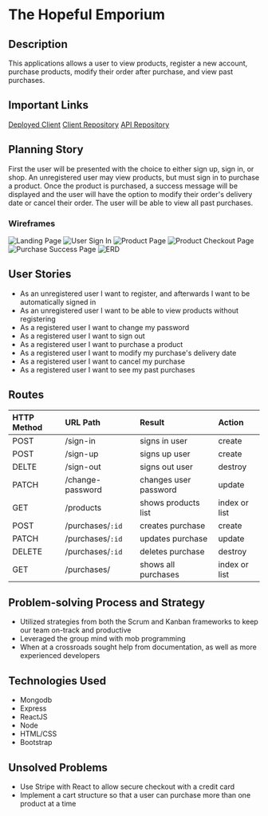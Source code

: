 
# The Hopeful Emporium

## Description

  This applications allows a user to view products, register a new account, purchase products, modify their order after purchase, and view past purchases.

## Important Links
  [Deployed Client](the-hopeful-coders.github.io/hopeful-emporium-client/)
  [Client Repository](github.com/The-Hopeful-Coders/hopeful-emporium-client)
  [API Repository](github.com/The-Hopeful-Coders/hopeful-emporium-api)

## Planning Story

  First the user will be presented with the choice to either sign up, sign in, or shop.  An unregistered user may view products, but must sign in to purchase a product.  Once the product is purchased, a success message will be displayed and the user will have the option to modify their order's delivery date or cancel their order. The user will be able to view all past purchases.


### Wireframes

![Landing Page](https://i.imgur.com/s1YZDKz.png)
![User Sign In](https://i.imgur.com/2vFI0eq.png)
![Product Page](https://imgur.com/a/6qnmIj7)
![Product Checkout Page](https://i.imgur.com/7EQqEAv.png)
![Purchase Success Page](https://i.imgur.com/SHf7Ixe.png)
![ERD](https://i.imgur.com/e12UhO1.png)

## User Stories
  * As an unregistered user I want to register, and afterwards I want to be automatically signed in
  * As an unregistered user I want to be able to view products without registering
  * As a registered user I want to change my password
  * As a registered user I want to sign out
  * As a registered user I want to purchase a product
  * As a registered user I want to modify my purchase's delivery date
  * As a registered user I want to cancel my purchase
  * As a registered user I want to see my past purchases

## Routes

| HTTP Method   | URL Path         | Result                | Action           |
|:--------------|:-----------------|:----------------------|:-----------------|
| POST          | /sign-in         | signs in user         | create           |
| POST          | /sign-up         | signs up user         | create           |
| DELTE         | /sign-out        | signs out user        | destroy          |
| PATCH         | /change-password | changes user password | update           |
| GET           | /products        | shows products list   | index or list    |
| POST          | /purchases/`:id` | creates purchase      | create           |
| PATCH         | /purchases/`:id` | updates purchase      | update           |
| DELETE        | /purchases/`:id` | deletes purchase      | destroy          |
| GET           | /purchases/      | shows all purchases   | index or list    |



## Problem-solving Process and Strategy
  * Utilized strategies from both the Scrum and Kanban frameworks to keep our team on-track and productive
  * Leveraged the group mind with mob programming
  * When at a crossroads sought help from documentation, as well as more experienced developers

## Technologies Used
  * Mongodb
  * Express
  * ReactJS
  * Node
  * HTML/CSS
  * Bootstrap

## Unsolved Problems
  * Use Stripe with React to allow secure checkout with a credit card
  * Implement a cart structure so that a user can purchase more than one product at a time
